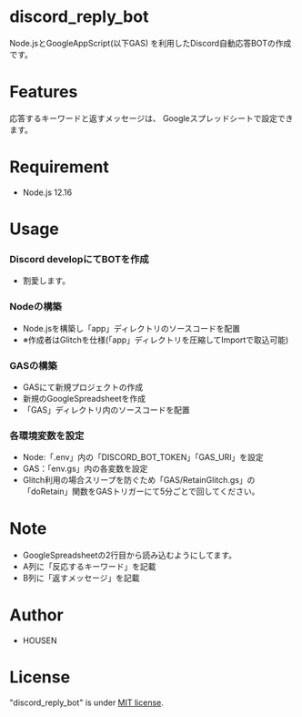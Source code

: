 # discord_reply_bot

Node.jsとGoogleAppScript(以下GAS)
を利用したDiscord自動応答BOTの作成です。

# Features

応答するキーワードと返すメッセージは、
Googleスプレッドシートで設定できます。

# Requirement

* Node.js 12.16

# Usage

### Discord developにてBOTを作成
* 割愛します。
### Nodeの構築
* Node.jsを構築し「app」ディレクトリのソースコードを配置
* ※作成者はGlitchを仕様(「app」ディレクトリを圧縮してImportで取込可能)
### GASの構築
* GASにて新規プロジェクトの作成
* 新規のGoogleSpreadsheetを作成
* 「GAS」ディレクトリ内のソースコードを配置
### 各環境変数を設定
* Node:「.env」内の「DISCORD_BOT_TOKEN」「GAS_URI」を設定
* GAS：「env.gs」内の各変数を設定
* Glitch利用の場合スリープを防ぐため「GAS/RetainGlitch.gs」の「doRetain」関数をGASトリガーにて5分ごとで回してください。

# Note

* GoogleSpreadsheetの2行目から読み込むようにしてます。
* A列に「反応するキーワード」を記載
* B列に「返すメッセージ」を記載

# Author

* HOUSEN

# License

"discord_reply_bot" is under [MIT license](https://en.wikipedia.org/wiki/MIT_License).
